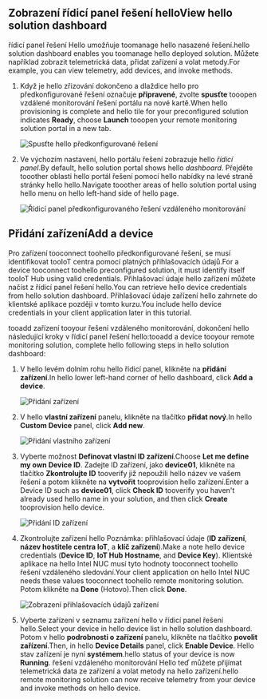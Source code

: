 ## <a name="view-hello-solution-dashboard"></a><span data-ttu-id="d19f4-101">Zobrazení řídicí panel řešení hello</span><span class="sxs-lookup"><span data-stu-id="d19f4-101">View hello solution dashboard</span></span>

<span data-ttu-id="d19f4-102">řídicí panel řešení Hello umožňuje toomanage hello nasazené řešení.</span><span class="sxs-lookup"><span data-stu-id="d19f4-102">hello solution dashboard enables you toomanage hello deployed solution.</span></span> <span data-ttu-id="d19f4-103">Můžete například zobrazit telemetrická data, přidat zařízení a volat metody.</span><span class="sxs-lookup"><span data-stu-id="d19f4-103">For example, you can view telemetry, add devices, and invoke methods.</span></span>

1. <span data-ttu-id="d19f4-104">Když je hello zřizování dokončeno a dlaždice hello pro předkonfigurované řešení označuje **připravené**, zvolte **spusťte** tooopen vzdálené monitorování řešení portálu na nové kartě.</span><span class="sxs-lookup"><span data-stu-id="d19f4-104">When hello provisioning is complete and hello tile for your preconfigured solution indicates **Ready**, choose **Launch** tooopen your remote monitoring solution portal in a new tab.</span></span>

    ![Spusťte hello předkonfigurované řešení][img-launch-solution]

1. <span data-ttu-id="d19f4-106">Ve výchozím nastavení, hello portálu řešení zobrazuje hello *řídicí panel*.</span><span class="sxs-lookup"><span data-stu-id="d19f4-106">By default, hello solution portal shows hello *dashboard*.</span></span> <span data-ttu-id="d19f4-107">Přejděte tooother oblasti hello portál řešení pomocí hello nabídky na levé straně stránky hello hello.</span><span class="sxs-lookup"><span data-stu-id="d19f4-107">Navigate tooother areas of hello solution portal using hello menu on hello left-hand side of hello page.</span></span>

    ![Řídicí panel předkonfigurovaného řešení vzdáleného monitorování][img-menu]

## <a name="add-a-device"></a><span data-ttu-id="d19f4-109">Přidání zařízení</span><span class="sxs-lookup"><span data-stu-id="d19f4-109">Add a device</span></span>

<span data-ttu-id="d19f4-110">Pro zařízení tooconnect toohello předkonfigurované řešení, se musí identifikovat tooIoT centra pomocí platných přihlašovacích údajů.</span><span class="sxs-lookup"><span data-stu-id="d19f4-110">For a device tooconnect toohello preconfigured solution, it must identify itself tooIoT Hub using valid credentials.</span></span> <span data-ttu-id="d19f4-111">Přihlašovací údaje hello zařízení můžete načíst z řídicí panel řešení hello.</span><span class="sxs-lookup"><span data-stu-id="d19f4-111">You can retrieve hello device credentials from hello solution dashboard.</span></span> <span data-ttu-id="d19f4-112">Přihlašovací údaje zařízení hello zahrnete do klientské aplikace později v tomto kurzu.</span><span class="sxs-lookup"><span data-stu-id="d19f4-112">You include hello device credentials in your client application later in this tutorial.</span></span>

<span data-ttu-id="d19f4-113">tooadd zařízení tooyour řešení vzdáleného monitorování, dokončení hello následující kroky v řídicí panel řešení hello:</span><span class="sxs-lookup"><span data-stu-id="d19f4-113">tooadd a device tooyour remote monitoring solution, complete hello following steps in hello solution dashboard:</span></span>

1. <span data-ttu-id="d19f4-114">V hello levém dolním rohu hello řídicí panel, klikněte na **přidání zařízení**.</span><span class="sxs-lookup"><span data-stu-id="d19f4-114">In hello lower left-hand corner of hello dashboard, click **Add a device**.</span></span>

   ![Přidání zařízení][1]

1. <span data-ttu-id="d19f4-116">V hello **vlastní zařízení** panelu, klikněte na tlačítko **přidat nový**.</span><span class="sxs-lookup"><span data-stu-id="d19f4-116">In hello **Custom Device** panel, click **Add new**.</span></span>

   ![Přidání vlastního zařízení][2]

1. <span data-ttu-id="d19f4-118">Vyberte možnost **Definovat vlastní ID zařízení**.</span><span class="sxs-lookup"><span data-stu-id="d19f4-118">Choose **Let me define my own Device ID**.</span></span> <span data-ttu-id="d19f4-119">Zadejte ID zařízení, jako **device01**, klikněte na tlačítko **Zkontrolujte ID** tooverify již nepoužili hello název ve vašem řešení a potom klikněte na **vytvořit** tooprovision hello zařízení.</span><span class="sxs-lookup"><span data-stu-id="d19f4-119">Enter a Device ID such as **device01**, click **Check ID** tooverify you haven't already used hello name in your solution, and then click **Create** tooprovision hello device.</span></span>

   ![Přidání ID zařízení][3]

1. <span data-ttu-id="d19f4-121">Zkontrolujte zařízení hello Poznámka: přihlašovací údaje (**ID zařízení**, **název hostitele centra IoT**, a **klíč zařízení**).</span><span class="sxs-lookup"><span data-stu-id="d19f4-121">Make a note hello device credentials (**Device ID**, **IoT Hub Hostname**, and **Device Key**).</span></span> <span data-ttu-id="d19f4-122">Klientské aplikace na hello Intel NUC musí tyto hodnoty tooconnect toohello řešení vzdáleného sledování.</span><span class="sxs-lookup"><span data-stu-id="d19f4-122">Your client application on hello Intel NUC needs these values tooconnect toohello remote monitoring solution.</span></span> <span data-ttu-id="d19f4-123">Potom klikněte na **Done** (Hotovo).</span><span class="sxs-lookup"><span data-stu-id="d19f4-123">Then click **Done**.</span></span>

    ![Zobrazení přihlašovacích údajů zařízení][4]

1. <span data-ttu-id="d19f4-125">Vyberte zařízení v seznamu zařízení hello v řídicí panel řešení hello.</span><span class="sxs-lookup"><span data-stu-id="d19f4-125">Select your device in hello device list in hello solution dashboard.</span></span> <span data-ttu-id="d19f4-126">Potom v hello **podrobnosti o zařízení** panelu, klikněte na tlačítko **povolit zařízení**.</span><span class="sxs-lookup"><span data-stu-id="d19f4-126">Then, in hello **Device Details** panel, click **Enable Device**.</span></span> <span data-ttu-id="d19f4-127">Hello stav zařízení je nyní **systémem**.</span><span class="sxs-lookup"><span data-stu-id="d19f4-127">hello status of your device is now **Running**.</span></span> <span data-ttu-id="d19f4-128">řešení vzdáleného monitorování Hello teď můžete přijímat telemetrická data ze zařízení a volat metody na hello zařízení.</span><span class="sxs-lookup"><span data-stu-id="d19f4-128">hello remote monitoring solution can now receive telemetry from your device and invoke methods on hello device.</span></span>

[img-launch-solution]: media/iot-suite-gateway-kit-view-solution/launch.png
[img-menu]: media/iot-suite-gateway-kit-view-solution/menu.png
[1]: media/iot-suite-gateway-kit-view-solution/suite0.png
[2]: media/iot-suite-gateway-kit-view-solution/suite1.png
[3]: media/iot-suite-gateway-kit-view-solution/suite2.png
[4]: media/iot-suite-gateway-kit-view-solution/suite3.png